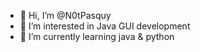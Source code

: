 - 👋 Hi, I’m @N0tPasquy
- 👀 I’m interested in Java GUI development
- 🌱 I’m currently learning java & python

<!---
N0tPasquy/N0tPasquy is a ✨ special ✨ repository because its `README.md` (this file) appears on your GitHub profile.
You can click the Preview link to take a look at your changes.
--->
